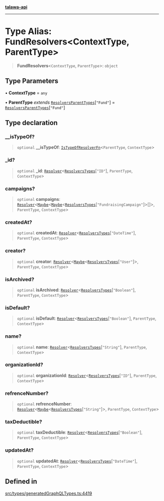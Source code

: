 [**talawa-api**](../../../README.md)

***

# Type Alias: FundResolvers\<ContextType, ParentType\>

> **FundResolvers**\<`ContextType`, `ParentType`\>: `object`

## Type Parameters

• **ContextType** = `any`

• **ParentType** *extends* [`ResolversParentTypes`](ResolversParentTypes.md)\[`"Fund"`\] = [`ResolversParentTypes`](ResolversParentTypes.md)\[`"Fund"`\]

## Type declaration

### \_\_isTypeOf?

> `optional` **\_\_isTypeOf**: [`IsTypeOfResolverFn`](IsTypeOfResolverFn.md)\<`ParentType`, `ContextType`\>

### \_id?

> `optional` **\_id**: [`Resolver`](Resolver.md)\<[`ResolversTypes`](ResolversTypes.md)\[`"ID"`\], `ParentType`, `ContextType`\>

### campaigns?

> `optional` **campaigns**: [`Resolver`](Resolver.md)\<[`Maybe`](Maybe.md)\<[`Maybe`](Maybe.md)\<[`ResolversTypes`](ResolversTypes.md)\[`"FundraisingCampaign"`\]\>[]\>, `ParentType`, `ContextType`\>

### createdAt?

> `optional` **createdAt**: [`Resolver`](Resolver.md)\<[`ResolversTypes`](ResolversTypes.md)\[`"DateTime"`\], `ParentType`, `ContextType`\>

### creator?

> `optional` **creator**: [`Resolver`](Resolver.md)\<[`Maybe`](Maybe.md)\<[`ResolversTypes`](ResolversTypes.md)\[`"User"`\]\>, `ParentType`, `ContextType`\>

### isArchived?

> `optional` **isArchived**: [`Resolver`](Resolver.md)\<[`ResolversTypes`](ResolversTypes.md)\[`"Boolean"`\], `ParentType`, `ContextType`\>

### isDefault?

> `optional` **isDefault**: [`Resolver`](Resolver.md)\<[`ResolversTypes`](ResolversTypes.md)\[`"Boolean"`\], `ParentType`, `ContextType`\>

### name?

> `optional` **name**: [`Resolver`](Resolver.md)\<[`ResolversTypes`](ResolversTypes.md)\[`"String"`\], `ParentType`, `ContextType`\>

### organizationId?

> `optional` **organizationId**: [`Resolver`](Resolver.md)\<[`ResolversTypes`](ResolversTypes.md)\[`"ID"`\], `ParentType`, `ContextType`\>

### refrenceNumber?

> `optional` **refrenceNumber**: [`Resolver`](Resolver.md)\<[`Maybe`](Maybe.md)\<[`ResolversTypes`](ResolversTypes.md)\[`"String"`\]\>, `ParentType`, `ContextType`\>

### taxDeductible?

> `optional` **taxDeductible**: [`Resolver`](Resolver.md)\<[`ResolversTypes`](ResolversTypes.md)\[`"Boolean"`\], `ParentType`, `ContextType`\>

### updatedAt?

> `optional` **updatedAt**: [`Resolver`](Resolver.md)\<[`ResolversTypes`](ResolversTypes.md)\[`"DateTime"`\], `ParentType`, `ContextType`\>

## Defined in

[src/types/generatedGraphQLTypes.ts:4419](https://github.com/Suyash878/talawa-api/blob/095e6964ce2a06c1c30d1acf81b6162203f1db91/src/types/generatedGraphQLTypes.ts#L4419)

